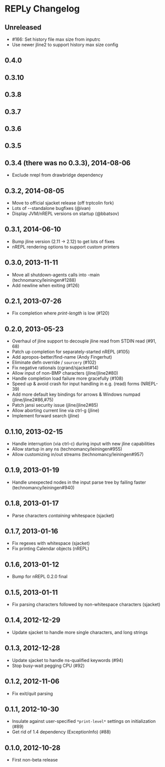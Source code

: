 # REPLy Changelog

## Unreleased
- #166: Set history file max size from inputrc
- Use newer jline2 to support history max size config

## 0.4.0

## 0.3.10

## 0.3.8

## 0.3.7

## 0.3.6

## 0.3.5

## 0.3.4 (there was no 0.3.3), 2014-08-06
- Exclude nrepl from drawbridge dependency

## 0.3.2, 2014-08-05
- Move to official sjacket release (off trptcolin fork)
- Lots of --standalone bugfixes (@ivan)
- Display JVM/nREPL versions on startup (@bbatsov)

## 0.3.1, 2014-06-10
- Bump jline version (2.11 -> 2.12) to get lots of fixes
- nREPL rendering options to support custom printers

## 0.3.0, 2013-11-11
- Move all shutdown-agents calls into -main (technomancy/leiningen#1288)
- Add newline when exiting (#126)

## 0.2.1, 2013-07-26
- Fix completion where *print-length* is low (#120)

## 0.2.0, 2013-05-23
- Overhaul of jline support to decouple jline read from STDIN read (#91, 68)
- Patch up completion for separately-started nREPL (#105)
- Add apropos-better/find-name (Andy Fingerhut)
- Eliminate defn override / `sourcery` (#102)
- Fix negative rationals (cgrand/sjacket#14)
- Allow input of non-BMP characters (jline/jline2#80)
- Handle completion load failure more gracefully (#108)
- Speed up & avoid crash for input handling in e.g. (read) forms (NREPL-39)
- Add more default key bindings for arrows & Windows numpad (jline/jline2#86,#75)
- Patch jansi security issue (jline/jline2#85)
- Allow aborting current line via ctrl-g (jline)
- Implement forward search (jline)

## 0.1.10, 2013-02-15
- Handle interruption (via ctrl-c) during input with new jline capabilities
- Allow startup in any ns (technomancy/leiningen#955)
- Allow customizing in/out streams (technomancy/leiningen#957)

## 0.1.9, 2013-01-19
- Handle unexpected nodes in the input parse tree by failing faster
  (technomancy/leiningen#940)

## 0.1.8, 2013-01-17
- Parse characters *containing* whitespace (sjacket)

## 0.1.7, 2013-01-16
- Fix regexes with whitespace (sjacket)
- Fix printing Calendar objects (nREPL)

## 0.1.6, 2013-01-12
- Bump for nREPL 0.2.0 final

## 0.1.5, 2013-01-11
- Fix parsing characters followed by non-whitespace characters (sjacket)

## 0.1.4, 2012-12-29
- Update sjacket to handle more single characters, and long strings

## 0.1.3, 2012-12-28
- Update sjacket to handle ns-qualified keywords (#94)
- Stop busy-wait pegging CPU (#92)

## 0.1.2, 2012-11-06
- Fix exit/quit parsing

## 0.1.1, 2012-10-30
- Insulate against user-specified `*print-level*` settings on initialization
  (#89)
- Get rid of 1.4 dependency (ExceptionInfo) (#88)

## 0.1.0, 2012-10-28
- First non-beta release
